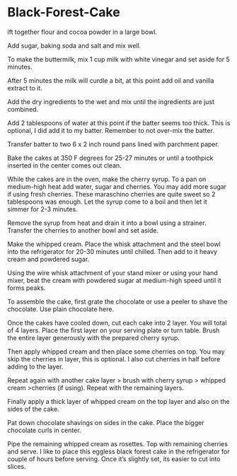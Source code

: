 # Black-Forest-Cake
ift together flour and cocoa powder in a large bowl.

Add sugar, baking soda and salt and mix well.

To make the buttermilk, mix 1 cup milk with white vinegar and set aside for 5 minutes.



After 5 minutes the milk will curdle a bit, at this point add oil and vanilla extract to it.

Add the dry ingredients to the wet and mix until the ingredients are just combined.

Add 2 tablespoons of water at this point if the batter seems too thick. This is optional, I did add it to my batter. Remember to not over-mix the batter.



Transfer batter to two 6 x 2 inch round pans lined with parchment paper.

Bake the cakes at 350 F degrees for 25-27 minutes or until a toothpick inserted in the center comes out clean.

While the cakes are in the oven, make the cherry syrup. To a pan on medium-high heat add water, sugar and cherries. You may add more sugar if using fresh cherries. These maraschino cherries are quite sweet so 2 tablespoons was enough. Let the syrup come to a boil and then let it simmer for 2-3 minutes.



Remove the syrup from heat and drain it into a bowl using a strainer. Transfer the cherries to another bowl and set aside.

Make the whipped cream. Place the whisk attachment and the steel bowl into the refrigerator for 20-30 minutes until chilled. Then add to it heavy cream and powdered sugar.

Using the wire whisk attachment of your stand mixer or using your hand mixer, beat the cream with powdered sugar at medium-high speed until it forms peaks.



To assemble the cake, first grate the chocolate or use a peeler to shave the chocolate. Use plain chocolate here.

Once the cakes have cooled down, cut each cake into 2 layer. You will total of 4 layers. Place the first layer on your serving plate or turn table. Brush the entire layer generously with the prepared cherry syrup.

Then apply whipped cream and then place some cherries on top. You may skip the cherries in layer, this is optional. I also cut cherries in half before adding to the layer.



Repeat again with another cake layer > brush with cherry syrup > whipped cream >cherries (if using). Repeat with the remaining layers.

Finally apply a thick layer of whipped cream on the top layer and also on the sides of the cake.

Pat down chocolate shavings on sides in the cake. Place the bigger chocolate curls in center.



Pipe the remaining whipped cream as rosettes. Top with remaining cherries and serve. I like to place this eggless black forest cake in the refrigerator for couple of hours before serving. Once it’s slightly set, its easier to cut into slices.
